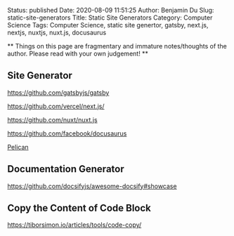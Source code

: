 Status: published
Date: 2020-08-09 11:51:25
Author: Benjamin Du
Slug: static-site-generators
Title: Static Site Generators
Category: Computer Science
Tags: Computer Science, static site genertor, gatsby, next.js, nextjs, nuxtjs, nuxt.js, docusaurus

**
Things on this page are fragmentary and immature notes/thoughts of the author.
Please read with your own judgement!
**

## Site Generator 
https://github.com/gatsbyjs/gatsby

https://github.com/vercel/next.js/

https://github.com/nuxt/nuxt.js

https://github.com/facebook/docusaurus

[Pelican](http://www.legendu.net/misc/blog/pelican-tips/)

## Documentation Generator 

https://github.com/docsifyjs/awesome-docsify#showcase

## Copy the Content of Code Block 

https://tiborsimon.io/articles/tools/code-copy/